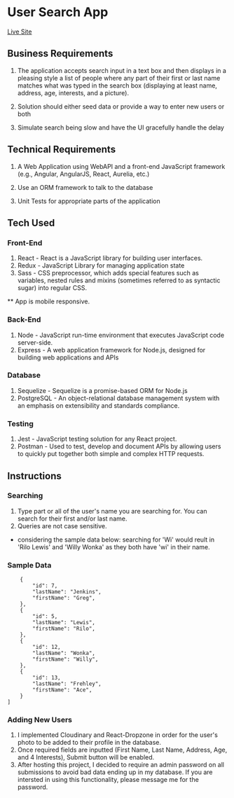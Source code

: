 # User Search App
[Live Site](https://user-search.brittanyjat.com/)

## Business Requirements
1. The application accepts search input in a text box and then displays in a pleasing style a list of people where any part of their first or last name matches what was typed in the search box (displaying at least name, address, age, interests, and a picture). 

2. Solution should either seed data or provide a way to enter new users or both

3. Simulate search being slow and have the UI gracefully handle the delay
## Technical Requirements
1. A Web Application using WebAPI and a front-end JavaScript framework (e.g., Angular, AngularJS, React, Aurelia, etc.) 

2. Use an ORM framework to talk to the database

3. Unit Tests for appropriate parts of the application
## Tech Used
### Front-End
1. React - React is a JavaScript library for building user interfaces. 
2. Redux - JavaScript Library for managing application state
3. Sass - CSS preprocessor, which adds special features such as variables, nested rules and mixins (sometimes referred to as syntactic sugar) into regular CSS. 

** App is mobile responsive.

### Back-End
1. Node - JavaScript run-time environment that executes JavaScript code server-side.
2. Express - A web application framework for Node.js, designed for building web applications and APIs

### Database
1. Sequelize - Sequelize is a promise-based ORM for Node.js
2. PostgreSQL - An object-relational database management system with an emphasis on extensibility and standards compliance.

### Testing
1. Jest - JavaScript testing solution for any React project.
2. Postman - Used to test, develop and document APIs by allowing users to quickly put together both simple and complex HTTP requests.

## Instructions

### Searching
1. Type part or all of the user's name you are searching for. You can search for their first and/or last name.
2. Queries are not case sensitive. 

+ considering the sample data below: searching for 'Wi' would reult in 'Rilo Lewis' and 'Willy Wonka' as they both have 'wi' in their name.

### Sample Data

```[
    {
        "id": 7,
        "lastName": "Jenkins",
        "firstName": "Greg",
    },
    {
        "id": 5,
        "lastName": "Lewis",
        "firstName": "Rilo",
    },
    {
        "id": 12,
        "lastName": "Wonka",
        "firstName": "Willy",
    },
    {
        "id": 13,
        "lastName": "Frehley",
        "firstName": "Ace",
    }
]
```

### Adding New Users
1. I implemented Cloudinary and React-Dropzone in order for the user's photo to be added to their profile in the database.
2. Once required fields are inputted (First Name, Last Name, Address, Age, and 4 Interests), Submit button will be enabled. 
3. After hosting this project, I decided to require an admin password on all submissions to avoid bad data ending up in my database. If you are intersted in using this functionality, please message me for the password.
